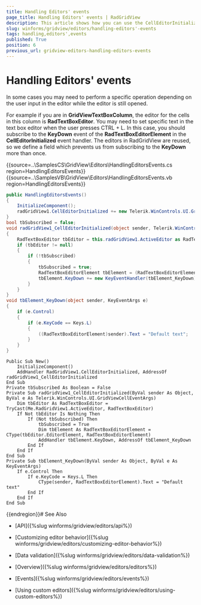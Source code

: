 ```yaml
---
title: Handling Editors' events
page_title: Handling Editors' events | RadGridView
description: This article shows how you can use the CellEditorInitialized event handler to access the active editor.
slug: winforms/gridview/editors/handling-editors'-events
tags: handling,editors',events
published: True
position: 6
previous_url: gridview-editors-handling-editors-events
---
```


# Handling Editors' events

In some cases you may need to perform a specific operation depending on the user input in the editor while the editor is still opened.

For example if you are in __GridViewTextBoxColumn__, the editor for the cells in this column is __RadTextBoxEditor__. You may need to set specific text in the text box editor when the user presses CTRL + L. In this case, you should subscribe to the __KeyDown__ event of the __RadTextBoxEditorElement__ in the __CellEditorInitialized__ event handler. The editors in RadGridView are reused, so we define a field which prevents us from subscribing to the __KeyDown__ more than once.

{{source=..\SamplesCS\GridView\Editors\HandlingEditorsEvents.cs region=HandlingEditorsEvents}} 
{{source=..\SamplesVB\GridView\Editors\HandlingEditorsEvents.vb region=HandlingEditorsEvents}} 

````C#
public HandlingEditorsEvents()
{
    InitializeComponent();
    radGridView1.CellEditorInitialized += new Telerik.WinControls.UI.GridViewCellEventHandler(radGridView1_CellEditorInitialized);
}
bool tbSubscribed = false;
void radGridView1_CellEditorInitialized(object sender, Telerik.WinControls.UI.GridViewCellEventArgs e)
{
    RadTextBoxEditor tbEditor = this.radGridView1.ActiveEditor as RadTextBoxEditor;
    if (tbEditor != null)
    {
        if (!tbSubscribed)
        {
            tbSubscribed = true;
            RadTextBoxEditorElement tbElement = (RadTextBoxEditorElement)tbEditor.EditorElement;
            tbElement.KeyDown += new KeyEventHandler(tbElement_KeyDown);
        }
    }
}
void tbElement_KeyDown(object sender, KeyEventArgs e)
{
    if (e.Control)
    {
        if (e.KeyCode == Keys.L)
        {
            ((RadTextBoxEditorElement)sender).Text = "Default text";
        }
    }
}

````
````VB.NET
Public Sub New()
    InitializeComponent()
    AddHandler RadGridView1.CellEditorInitialized, AddressOf radGridView1_CellEditorInitialized
End Sub
Private tbSubscribed As Boolean = False
Private Sub radGridView1_CellEditorInitialized(ByVal sender As Object, ByVal e As Telerik.WinControls.UI.GridViewCellEventArgs)
    Dim tbEditor As RadTextBoxEditor = TryCast(Me.RadGridView1.ActiveEditor, RadTextBoxEditor)
    If Not tbEditor Is Nothing Then
        If (Not tbSubscribed) Then
            tbSubscribed = True
            Dim tbElement As RadTextBoxEditorElement = CType(tbEditor.EditorElement, RadTextBoxEditorElement)
            AddHandler tbElement.KeyDown, AddressOf tbElement_KeyDown
        End If
    End If
End Sub
Private Sub tbElement_KeyDown(ByVal sender As Object, ByVal e As KeyEventArgs)
    If e.Control Then
        If e.KeyCode = Keys.L Then
            CType(sender, RadTextBoxEditorElement).Text = "Default text"
        End If
    End If
End Sub

````

{{endregion}}# See Also
* [API]({%slug winforms/gridview/editors/api%})

* [Customizing editor behavior]({%slug winforms/gridview/editors/customizing-editor-behavior%})

* [Data validation]({%slug winforms/gridview/editors/data-validation%})

* [Overview]({%slug winforms/gridview/editors/editors%})

* [Events]({%slug winforms/gridview/editors/events%})

* [Using custom editors]({%slug winforms/gridview/editors/using-custom-editors%})

